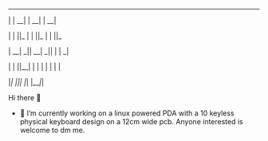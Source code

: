 _____________

|   | __|   | __|   | __|

| | ||_ | | ||_ | | ||_

| __| _|| __| _|| | | _|

| | ||__| | | | | | | |

|_| |___|_| |_| |___|_|

Hi there 👋

- 🔭 I’m currently working on a linux powered PDA with a 10 keyless physical keyboard design on a 12cm wide pcb. Anyone interested is welcome to dm me.
